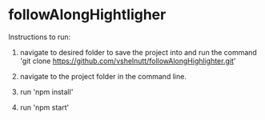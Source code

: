 # followAlongHightligher

Instructions to run:

1. navigate to desired folder to save the project into and run the command 'git clone https://github.com/vshelnutt/followAlongHighlighter.git'

2. navigate to the project folder in the command line.

3. run 'npm install'

4. run 'npm start'